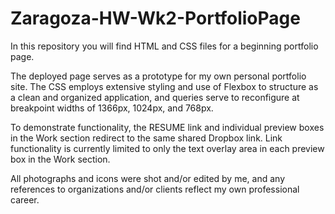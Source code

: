 # Zaragoza-HW-Wk2-PortfolioPage

In this repository you will find HTML and CSS files for a beginning portfolio page.

The deployed page serves as a prototype for my own personal portfolio site. The CSS employs extensive styling and use of Flexbox to structure as a clean and organized application, and queries serve to reconfigure at breakpoint widths of 1366px, 1024px, and 768px.

To demonstrate functionality, the RESUME link and individual preview boxes in the Work section redirect to the same shared Dropbox link. Link functionality is currently limited to only the text overlay area in each preview box in the Work section.

All photographs and icons were shot and/or edited by me, and any references to organizations and/or clients reflect my own professional career.